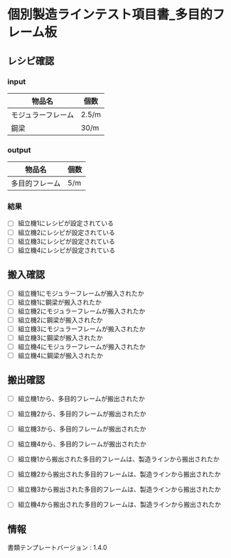 # 個別製造ラインテスト項目書_多目的フレーム板

## レシピ確認
### input
|物品名|個数|
|---|---|
|モジュラーフレーム|2.5/m|
|鋼梁|30/m|

### output
|物品名|個数|
|---|---|
|多目的フレーム|5/m|


### 結果
- [ ] 組立機1にレシピが設定されている
- [ ] 組立機2にレシピが設定されている
- [ ] 組立機3にレシピが設定されている
- [ ] 組立機4にレシピが設定されている

## 搬入確認
- [ ] 組立機1にモジュラーフレームが搬入されたか
- [ ] 組立機1に鋼梁が搬入されたか
- [ ] 組立機2にモジュラーフレームが搬入されたか
- [ ] 組立機2に鋼梁が搬入されたか
- [ ] 組立機3にモジュラーフレームが搬入されたか
- [ ] 組立機3に鋼梁が搬入されたか
- [ ] 組立機4にモジュラーフレームが搬入されたか
- [ ] 組立機4に鋼梁が搬入されたか

## 搬出確認
- [ ] 組立機1から、多目的フレームが搬出されたか
- [ ] 組立機2から、多目的フレームが搬出されたか
- [ ] 組立機3から、多目的フレームが搬出されたか
- [ ] 組立機4から、多目的フレームが搬出されたか
- [ ] 組立機1から搬出された多目的フレームは、製造ラインから搬出されたか
- [ ] 組立機2から搬出された多目的フレームは、製造ラインから搬出されたか
- [ ] 組立機3から搬出された多目的フレームは、製造ラインから搬出されたか
- [ ] 組立機4から搬出された多目的フレームは、製造ラインから搬出されたか


## 情報
書類テンプレートバージョン : 1.4.0
